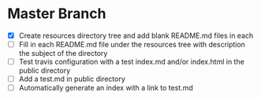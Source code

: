 # Master Branch
- [x] Create resources directory tree and add blank README.md files in each
- [ ] Fill in each README.md file under the resources tree with description the subject of the directory
- [ ] Test travis configuration with a test index.md and/or index.html in the public directory
- [ ] Add a test.md in public directory
- [ ] Automatically generate an index with a link to test.md
